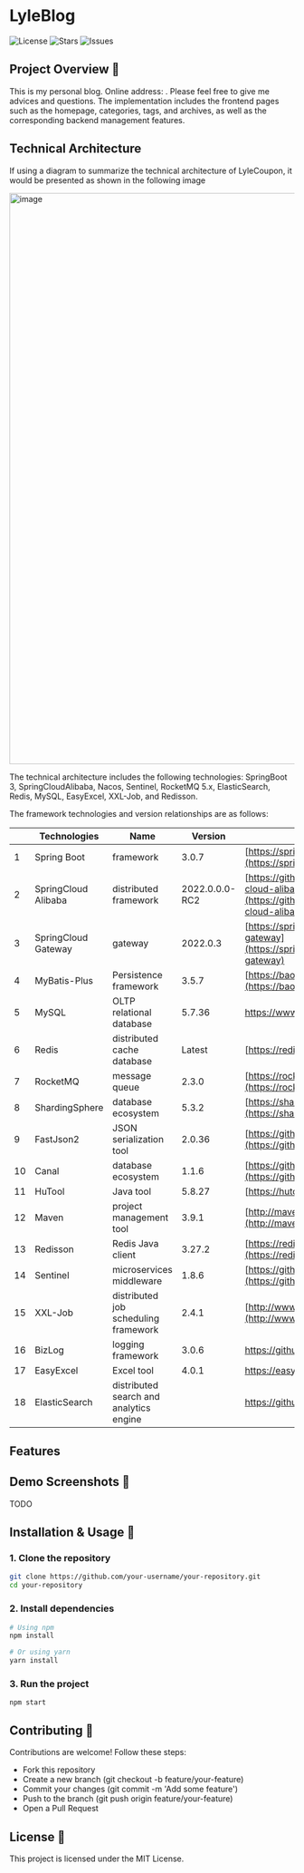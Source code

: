 # LyleBlog

![License](https://img.shields.io/github/license/Lyle-Lyle/letty-survey)
![Stars](https://img.shields.io/github/stars/Lyle-Lyle/letty-survey)
![Issues](https://img.shields.io/github/issues/Lyle-Lyle/letty-survey)


## Project Overview 📖
This is my personal blog. Online address: . Please feel free to give me advices and questions. The implementation includes the frontend pages such as the homepage, categories,
tags, and archives, as well as the corresponding backend management features.


## Technical Architecture

If using a diagram to summarize the technical architecture of LyleCoupon, it would be presented as shown in the following image

<img width="1008" alt="image" src="https://github.com/user-attachments/assets/1370e956-9269-4581-80fc-2bef0bf5b007">


The technical architecture includes the following technologies: SpringBoot 3, SpringCloudAlibaba, Nacos, Sentinel, RocketMQ 5.x, ElasticSearch, Redis, MySQL, EasyExcel, XXL-Job, and Redisson.

The framework technologies and version relationships are as follows:

|      | Technologies          | Name               | Version          | link                                                         |
| ---- | ------------------- | ------------------ | -------------- | ------------------------------------------------------------ |
| 1    | Spring Boot         | framework           | 3.0.7          | [https://spring.io/projects/spring-boot](https://spring.io/projects/spring-boot) |
| 2    | SpringCloud Alibaba | distributed framework         | 2022.0.0.0-RC2 | [https://github.com/alibaba/spring-cloud-alibaba](https://github.com/alibaba/spring-cloud-alibaba) |
| 3    | SpringCloud Gateway | gateway           | 2022.0.3       | [https://spring.io/projects/spring-cloud-gateway](https://spring.io/projects/spring-cloud-gateway) |
| 4    | MyBatis-Plus        | Persistence framework         | 3.5.7          | [https://baomidou.com](https://baomidou.com)                 |
| 5    | MySQL               | OLTP relational database | 5.7.36         | https://www.mysql.com/cn                                     |
| 6    | Redis               | distributed cache database   | Latest         | [https://redis.io](https://redis.io)                         |
| 7    | RocketMQ            | message queue           | 2.3.0          | [https://rocketmq.apache.org](https://rocketmq.apache.org)   |
| 8    | ShardingSphere      | database ecosystem     | 5.3.2          | [https://shardingsphere.apache.org](https://shardingsphere.apache.org) |
| 9    | FastJson2           | JSON serialization tool    | 2.0.36         | [https://github.com/alibaba/fastjson2](https://github.com/alibaba/fastjson2) |
| 10   | Canal               | database ecosystem   | 1.1.6          | [https://github.com/alibaba/canal](https://github.com/alibaba/canal) |
| 11   | HuTool              |  Java tool | 5.8.27         | [https://hutool.cn](https://hutool.cn)                       |
| 12   | Maven               | project management tool       | 3.9.1          | [http://maven.apache.org](http://maven.apache.org)           |
| 13   | Redisson            | Redis Java client  | 3.27.2         | [https://redisson.org](https://redisson.org/)                |
| 14   | Sentinel            | microservices middleware       | 1.8.6          | [https://github.com/alibaba/Sentinel](https://github.com/alibaba/Sentinel) |
| 15   | XXL-Job             | distributed job scheduling framework | 2.4.1          | [http://www.xuxueli.com/xxl-job](http://www.xuxueli.com/xxl-job) |
| 16   | BizLog              | logging framework       | 3.0.6          | https://github.com/mouzt/mzt-biz-log                         |
| 17   | EasyExcel           | Excel tool     | 4.0.1          | https://easyexcel.opensource.alibaba.com                     |
| 18   | ElasticSearch       | distributed search and analytics engine     |            | https://github.com/elastic/elasticsearch                     |





## Features







## Demo Screenshots 📸
TODO



## Installation & Usage 🚀

### 1. Clone the repository

```bash
git clone https://github.com/your-username/your-repository.git
cd your-repository
```

### 2. Install dependencies


```bash
# Using npm
npm install

# Or using yarn
yarn install
```

### 3. Run the project
```
npm start
```

## Contributing 🤝
Contributions are welcome! Follow these steps:

- Fork this repository
- Create a new branch (git checkout -b feature/your-feature)
- Commit your changes (git commit -m 'Add some feature')
- Push to the branch (git push origin feature/your-feature)
- Open a Pull Request



## License 📄
This project is licensed under the MIT License.






